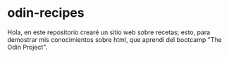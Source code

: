 # odin-recipes
Hola, en este repositorio crearé un sitio web sobre recetas; esto, para demostrar mis conocimientos sobre html, que aprendí del bootcamp "The Odín Project".
